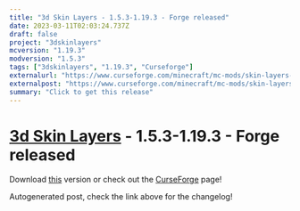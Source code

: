 ```yaml
---
title: "3d Skin Layers - 1.5.3-1.19.3 - Forge released"
date: 2023-03-11T02:03:24.737Z
draft: false
project: "3dskinlayers"
mcversion: "1.19.3"
modversion: "1.5.3"
tags: ["3dskinlayers", "1.19.3", "Curseforge"]
externalurl: "https://www.curseforge.com/minecraft/mc-mods/skin-layers-3d/files/4431604"
externalpost: "https://www.curseforge.com/minecraft/mc-mods/skin-layers-3d/files/4431604"
summary: "Click to get this release"
---
```

# [3d Skin Layers](/project/3dskinlayers) - 1.5.3-1.19.3 - Forge released
Download [this](https://www.curseforge.com/minecraft/mc-mods/skin-layers-3d/files/4431604) version or check out the [CurseForge](https://www.curseforge.com/minecraft/mc-mods/skin-layers-3d) page!

Autogenerated post, check the link above for the changelog!

